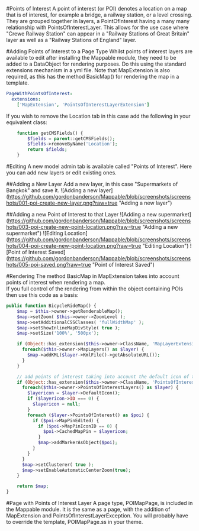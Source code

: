 #Points of Interest
A point of interest (or POI) denotes a location on a map that is of interest, for example a bridge,
a railway station, or a level crossing.  They are grouped together in layers, a PointOfInterest
having a many many relationship with PointsOfInterestLayer.  This allows for the use case where
"Crewe Railway Station" can appear in a "Railway Stations of Great Britain" layer as well as a
"Railway Stations of England" layer.

#Adding Points of Interest to a Page Type
Whilst points of interest layers are available to edit after installing the Mappable module, they
need to be added to a DataObject for rendering purposes.  Do this using the standard extensions
mechanism in a yml file.  Note that MapExtension is also required, as this has the method
BasicMap() for rendering the map in a template.

```yml
PageWithPointsOfInterest:
  extensions:
    ['MapExtension', 'PointsOfInterestLayerExtension']
```
If you wish to remove the Location tab in this case add the following in your equivalent class:

```php
	function getCMSFields() {
	    $fields = parent::getCMSFields();
	    $fields->removeByName('Location');
	    return $fields;
	}
```

#Editing
A new model admin tab is available called "Points of Interest".  Here you can add new layers or
edit existing ones.

##Adding a New Layer
Add a new layer, in this case "Supermarkets of Bangkok" and save it.
![Adding a new layer]
(https://github.com/gordonbanderson/Mappable/blob/screenshots/screenshots/001-poi-create-new-layer.png?raw=true 
"Adding a new layer")


##Adding a new Point of Interest to that Layer
![Adding a new supermarket]
(https://github.com/gordonbanderson/Mappable/blob/screenshots/screenshots/003-poi-create-new-point-location.png?raw=true
"Adding a new supermarket")
![Editing Location]
(https://github.com/gordonbanderson/Mappable/blob/screenshots/screenshots/004-poi-create-new-point-location.png?raw=true "Editing Location")
![Point of Interest Saved]
(https://github.com/gordonbanderson/Mappable/blob/screenshots/screenshots/005-poi-saved.png?raw=true
"Point of Interest Saved")

#Rendering
The method BasicMap in MapExtension takes into account points of interest when rendering a map.  
If you full control of the rendering from within the object containing POIs then use this code as
a basis:

```php
public function BicycleRideMap() {
	$map = $this->owner->getRenderableMap();
	$map->setZoom( $this->owner->ZoomLevel );
	$map->setAdditionalCSSClasses( 'fullWidthMap' );
	$map->setShowInlineMapDivStyle( true );
	$map->setSize('100%', '500px');

	if (Object::has_extension($this->owner->ClassName, 'MapLayerExtension')) {
	  foreach($this->owner->MapLayers() as $layer) {
	    $map->addKML($layer->KmlFile()->getAbsoluteURL());
	  }
	}

	// add points of interest taking into account the default icon of the layer as an override
	if (Object::has_extension($this->owner->ClassName, 'PointsOfInterestLayerExtension')) {
	  foreach($this->owner->PointsOfInterestLayers() as $layer) {
	    $layericon = $layer->DefaultIcon();
	    if ($layericon->ID === 0) {
	      $layericon = null;
	    }
	    foreach ($layer->PointsOfInterest() as $poi) {
	      if ($poi->MapPinEdited) {
	        if ($poi->MapPinIconID == 0) {
	          $poi->CachedMapPin = $layericon;
	        }
	        $map->addMarkerAsObject($poi);
	      }
	    }
	  }
	  $map->setClusterer( true );
	  $map->setEnableAutomaticCenterZoom(true);
	}

	return $map;
}
```

#Page with Points of Interest Layer
A page type, POIMapPage, is included in the Mappable module.  It is the same as 
a page, with the addition of MapExtension and PointsOfInterestLayerException.  You
will probably have to override the template, POIMapPage.ss in your theme.
